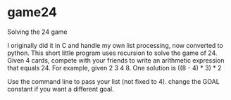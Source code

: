 # game24
Solving the 24 game

I originally did it in C and handle my own list processing, now converted to python.
This short little program uses recursion to solve the game of 24. Given 4 cards, compete with your friends to write an arithmetic expression that equals 24.
For example, given 2 3 4 8. One solution is ((8  - 4)  * 3)  * 2 

Use the command line to pass your list (not fixed to 4). change the GOAL constant if you want a different goal.
